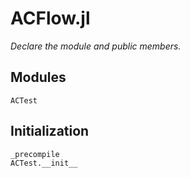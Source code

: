 # ACFlow.jl

*Declare the module and public members.*

## Modules

```@docs
ACTest
```

## Initialization

```@docs
_precompile
ACTest.__init__
```
